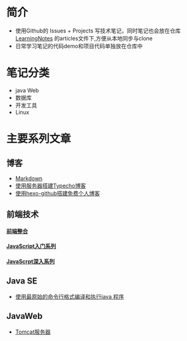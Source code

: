 # 简介
- 使用Github的 Issues + Projects 写技术笔记，同时笔记也会放在仓库 [LearningNotes](https://github.com/huangtiancai/LearningNotes) 的articles文件下,方便从本地同步与clone
- 日常学习笔记的代码demo和项目代码单独放在仓库中

# 笔记分类
- java Web
- 数据库
- 开发工具
- Linux

# 主要系列文章
## 博客
- [Markdown](https://github.com/huangtiancai/LearningNotes/issues/5)
- [使用服务器搭建Typecho博客](https://github.com/huangtiancai/LearningNotes/issues/6)
- [使用hexo-github搭建免费个人博客](https://github.com/huangtiancai/LearningNotes/issues/7)

## 前端技术
#### [前端整合](https://github.com/huangtiancai/web-front-end)
#### [JavaScript入门系列](https://github.com/huangtiancai/JavaScript-basic-series)
#### [JavaScrpt深入系列](https://github.com/huangtiancai/JavaScript-in-depth-series)
## Java SE
- [使用最原始的命令行格式编译和执行java 程序](https://github.com/huangtiancai/LearningNotes/issues/1)
## JavaWeb
- [Tomcat服务器](https://github.com/huangtiancai/LearningNotes/issues/2)


